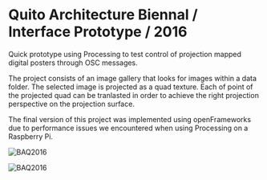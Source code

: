 # Quito Architecture Biennal / Interface Prototype / 2016  

Quick prototype using Processing to test control of projection mapped digital posters through OSC messages. 

The project consists of an image gallery that looks for images within a data folder. The selected image is projected as a quad texture. Each of point of the projected quad can be tranlasted in order to achieve the right projection perspective on the projection surface. 

The final version of this project was implemented using openFrameworks due to performance issues we encountered when using Processing on a Raspberry Pi.

![BAQ2016](https://github.com/pauloguerraf/baq2016_Processing/blob/master/baq2016.jpg "BAQ2016")

![BAQ2016](https://github.com/pauloguerraf/baq2016_Processing/blob/master/baq2016_2.jpg "BAQ2016")
